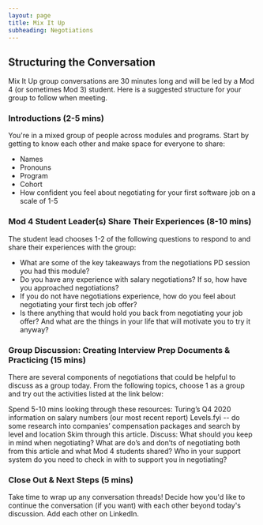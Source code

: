 ```yaml
---
layout: page
title: Mix It Up
subheading: Negotiations
---
```


## Structuring the Conversation
Mix It Up group conversations are 30 minutes long and will be led by a Mod 4 (or sometimes Mod 3) student. Here is a suggested structure for your group to follow when meeting. 

### Introductions (2-5 mins)
You're in a mixed group of people across modules and programs. Start by getting to know each other and make space for everyone to share:

* Names
* Pronouns
* Program
* Cohort
* How confident you feel about negotiating for your first software job on a scale of 1-5

### Mod 4 Student Leader(s) Share Their Experiences (8-10 mins)
The student lead chooses 1-2 of the following questions to respond to and share their experiences with the group:

* What are some of the key takeaways from the negotiations PD session you had this module?
* Do you have any experience with salary negotiations? If so, how have you approached negotiations?
* If you do not have negotiations experience, how do you feel about negotiating your first tech job offer?
* Is there anything that would hold you back from negotiating your job offer? And what are the things in your life that will motivate you to try it anyway? 

### Group Discussion: Creating Interview Prep Documents & Practicing (15 mins)
There are several components of negotiations that could be helpful to discuss as a group today. From the following topics, choose 1 as a group and try out the activities listed at the link below:

Spend 5-10 mins looking through these resources:
Turing’s Q4 2020 information on salary numbers (our most recent report)
Levels.fyi -- do some research into companies’ compensation packages and search by level and location
Skim through this article. Discuss:
What should you keep in mind when negotiating?
What are do’s and don’ts of negotiating both from this article and what Mod 4 students shared?
Who in your support system do you need to check in with to support you in negotiating?

### Close Out & Next Steps (5 mins)
Take time to wrap up any conversation threads! Decide how you'd like to continue the conversation (if you want) with each other beyond today's discussion. Add each other on LinkedIn. 
